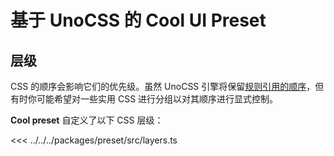 # 基于 UnoCSS 的 Cool UI Preset

## 层级

CSS 的顺序会影响它们的优先级。虽然 UnoCSS 引擎将保留[规则引用的顺序](https://unocss.dev/config/rules#ordering)，但有时你可能希望对一些实用 CSS 进行分组以对其顺序进行显式控制。

**Cool preset** 自定义了以下 CSS 层级：

<<< ../../../packages/preset/src/layers.ts
